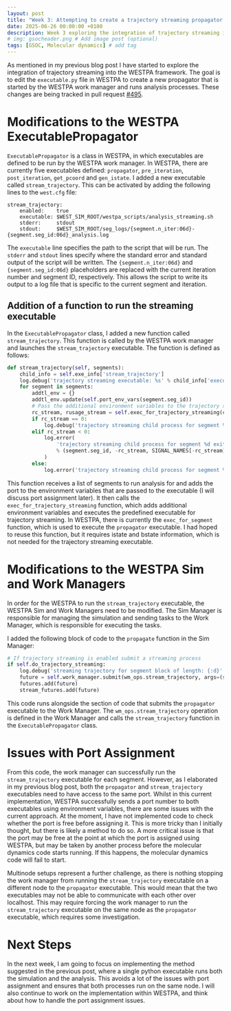 ```yaml
---
layout: post
title: "Week 3: Attempting to create a trajectory streaming propagator in WESTPA"
date: 2025-06-26 00:00:00 +0100
description: Week 3 exploring the integration of trajectory streaming into the WESTPA framework.
# img: gsocheader.png # Add image post (optional)
tags: [GSOC, Molecular dynamics] # add tag
---
```

As mentioned in my previous blog post I have started to explore the integration of trajectory streaming into the WESTPA framework. The goal is to edit the `executable.py` file in WESTPA to create a new propagator that is started by the WESTPA work manager and runs analysis processes. These changes are being tracked in pull request [#495](https://github.com/westpa/westpa/pull/495).

# Modifications to the WESTPA ExecutablePropagator
`ExecutablePropagator` is a class in WESTPA, in which executables are defined to be run by the WESTPA work manager. In WESTPA, there are currently five executables defined: `propagator`, `pre_iteration`, `post_iteration`, `get_pcoord` and `gen_istate`. I added a new executable called `stream_trajectory`. This can be activated by adding the following lines to the `west.cfg` file:

```
stream_trajectory:
    enabled:    true
    executable: $WEST_SIM_ROOT/westpa_scripts/analysis_streaming.sh
    stderr:     stdout
    stdout:     $WEST_SIM_ROOT/seg_logs/{segment.n_iter:06d}-{segment.seg_id:06d}_analysis.log
```
The `executable` line specifies the path to the script that will be run. The `stderr` and `stdout` lines specify where the standard error and standard output of the script will be written. The `{segment.n_iter:06d}` and `{segment.seg_id:06d}` placeholders are replaced with the current iteration number and segment ID, respectively. This allows the script to write its output to a log file that is specific to the current segment and iteration.

## Addition of a function to run the streaming executable
In the `ExecutablePropagator` class, I added a new function called `stream_trajectory`. This function is called by the WESTPA work manager and launches the `stream_trajectory` executable. The function is defined as follows:

```python
def stream_trajectory(self, segments):
    child_info = self.exe_info['stream_trajectory']
    log.debug('trajectory streaming executable: %s' % child_info['executable'])
    for segment in segments:
        addtl_env = {}
        addtl_env.update(self.port_env_vars(segment.seg_id))
        # Pass the additional environment variables to the trajectory streaming executable
        rc_stream, rusage_stream = self.exec_for_trajectory_streaming(child_info, segment, addtl_env)
        if rc_stream == 0:
            log.debug('trajectory streaming child process for segment %d completed successfully' % segment.seg_id)
        elif rc_stream < 0:
            log.error(
                'trajectory streaming child process for segment %d exited on signal %d (%s)'
                % (segment.seg_id, -rc_stream, SIGNAL_NAMES[-rc_stream])
            )
        else:
            log.error('trajectory streaming child process for segment %d exited with code %d' % (segment.seg_id, rc_stream))
```
This function receives a list of segments to run analysis for and adds the port to the environment variables that are passed to the executable (I will discuss port assignment later). It then calls the `exec_for_trajectory_streaming` function, which adds additional environment variables and executes the predefined executable for trajectory streaming. In WESTPA, there is currently the `exec_for_segment` function, which is used to execute the `propagator` executable. I had hoped to reuse this function, but it requires istate and bstate information, which is not needed for the trajectory streaming executable. 

# Modifications to the WESTPA Sim and Work Managers
In order for the WESTPA to run the `stream_trajectory` executable, the WESTPA Sim and Work Managers need to be modified. The Sim Manager is responsible for managing the simulation and sending tasks to the Work Manager, which is responsible for executing the tasks. 

I added the following block of code to the `propagate` function in the Sim Manager:

```python
# If trajectory streaming is enabled submit a streaming process
if self.do_trajectory_streaming:
    log.debug('streaming trajectory for segment block of length: {:d}'.format(len(segment_block)))
    future = self.work_manager.submit(wm_ops.stream_trajectory, args=(segment_block,))
    futures.add(future)
    stream_futures.add(future)
```
This code runs alongside the section of code that submits the `propagator` executable to the Work Manager. The `wm_ops.stream_trajectory` operation is defined in the Work Manager and calls the `stream_trajectory` function in the `ExecutablePropagator` class.

# Issues with Port Assignment
From this code, the work manager can successfully run the `stream_trajectory` executable for each segment. However, as I elaborated in my previous blog post, both the `propagator` and `stream_trajectory` executables need to have access to the same port. Whilst in this current implementation, WESTPA successfully sends a port number to both executables using environment variables, there are some issues with the current approach. At the moment, I have not implemented code to check whether the port is free before assigning it. This is more tricky than I initially thought, but there is likely a method to do so. A more critical issue is that the port may be free at the point at which the port is assigned using WESTPA, but may be taken by another process before the molecular dynamics code starts running. If this happens, the molecular dynamics code will fail to start.

Multinode setups represent a further challenge, as there is nothing stopping the work manager from running the `stream_trajectory` executable on a different node to the `propagator` executable. This would mean that the two executables may not be able to communicate with each other over localhost. This may require forcing the work manager to run the `stream_trajectory` executable on the same node as the `propagator` executable, which requires some investigation.

# Next Steps
In the next week, I am going to focus on implementing the method suggested in the previous post, where a single python executable runs both the simulation and the analysis. This avoids a lot of the issues with port assignment and ensures that both processes run on the same node. I will also continue to work on the implementation within WESTPA, and think about how to handle the port assignment issues.
